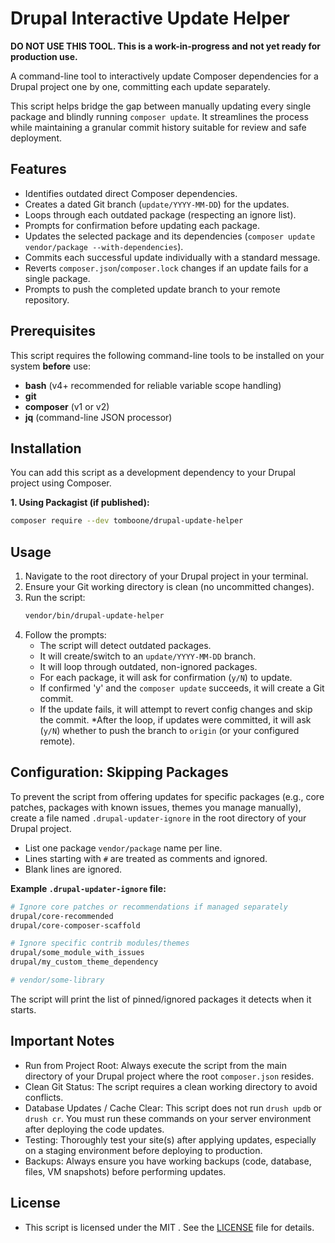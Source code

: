 # Drupal Interactive Update Helper

**DO NOT USE THIS TOOL. This is a work-in-progress and not yet ready for production use.**

A command-line tool to interactively update Composer dependencies for a Drupal project one by one, committing each update separately.

This script helps bridge the gap between manually updating every single package and blindly running `composer update`. It streamlines the process while maintaining a granular commit history suitable for review and safe deployment.

## Features

* Identifies outdated direct Composer dependencies.
* Creates a dated Git branch (`update/YYYY-MM-DD`) for the updates.
* Loops through each outdated package (respecting an ignore list).
* Prompts for confirmation before updating each package.
* Updates the selected package and its dependencies (`composer update vendor/package --with-dependencies`).
* Commits each successful update individually with a standard message.
* Reverts `composer.json`/`composer.lock` changes if an update fails for a single package.
* Prompts to push the completed update branch to your remote repository.

## Prerequisites

This script requires the following command-line tools to be installed on your system **before** use:

* **bash** (v4+ recommended for reliable variable scope handling)
* **git**
* **composer** (v1 or v2)
* **jq** (command-line JSON processor)

## Installation

You can add this script as a development dependency to your Drupal project using Composer.

**1. Using Packagist (if published):**

```bash
composer require --dev tomboone/drupal-update-helper
```

## Usage

1. Navigate to the root directory of your Drupal project in your terminal.
2. Ensure your Git working directory is clean (no uncommitted changes).
3. Run the script:
    ```bash
    vendor/bin/drupal-update-helper
    ```
4. Follow the prompts:
   * The script will detect outdated packages.
   * It will create/switch to an `update/YYYY-MM-DD` branch.
   * It will loop through outdated, non-ignored packages.
   * For each package, it will ask for confirmation (`y/N`) to update.
   * If confirmed 'y' and the `composer update` succeeds, it will create a Git commit.
   * If the update fails, it will attempt to revert config changes and skip the commit.
   *After the loop, if updates were committed, it will ask (`y/N`) whether to push the branch to `origin` (or your configured remote).

## Configuration: Skipping Packages
To prevent the script from offering updates for specific packages (e.g., core patches, packages with known issues, themes you manage manually), create a file named `.drupal-updater-ignore` in the root directory of your Drupal project.

* List one package `vendor/package` name per line.
* Lines starting with `#` are treated as comments and ignored.
* Blank lines are ignored.

**Example `.drupal-updater-ignore` file:**

```sh
# Ignore core patches or recommendations if managed separately
drupal/core-recommended
drupal/core-composer-scaffold

# Ignore specific contrib modules/themes
drupal/some_module_with_issues
drupal/my_custom_theme_dependency

# vendor/some-library
```
The script will print the list of pinned/ignored packages it detects when it starts.

## Important Notes

* Run from Project Root: Always execute the script from the main directory of your Drupal project where the root `composer.json` resides.
* Clean Git Status: The script requires a clean working directory to avoid conflicts.
* Database Updates / Cache Clear: This script does not run `drush updb` or `drush cr`. You must run these commands on your server environment after deploying the code updates.
* Testing: Thoroughly test your site(s) after applying updates, especially on a staging environment before deploying to production.
* Backups: Always ensure you have working backups (code, database, files, VM snapshots) before performing updates.

## License

* This script is licensed under the MIT . See the [LICENSE](LICENSE) file for details.